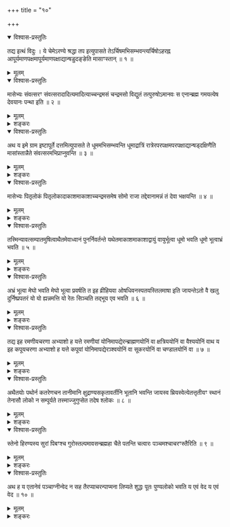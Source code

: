 +++
title = "१०"

+++

<details open><summary>विश्वास-प्रस्तुतिः</summary>

तद्य इत्थं विदुः । ये चेमेऽरण्ये श्रद्धा तप इत्युपासते
तेऽर्चिषमभिसम्भवन्त्यर्चिषोऽहरह्न
आपूर्यमाणपक्षमापूर्यमाणपक्षाद्यान्षडुदङ्ङेति मासाꣳस्तान् ॥ १ ॥
</details>

<details><summary>मूलम्</summary>

तद्य इत्थं विदुः । ये चेमेऽरण्ये श्रद्धा तप इत्युपासते
तेऽर्चिषमभिसम्भवन्त्यर्चिषोऽहरह्न
आपूर्यमाणपक्षमापूर्यमाणपक्षाद्यान्षडुदङ्ङेति मासाꣳस्तान् ॥ १ ॥
</details>

<details open><summary>विश्वास-प्रस्तुतिः</summary>

मासेभ्यः संवत्सरꣳ संवत्सरादादित्यमादित्याच्चन्द्रमसं चन्द्रमसो विद्युतं
तत्पुरुषोऽमानवः स एनान्ब्रह्म गमयत्येष देवयानः पन्था इति ॥ २ ॥
</details>

<details><summary>मूलम्</summary>

मासेभ्यः संवत्सरꣳ संवत्सरादादित्यमादित्याच्चन्द्रमसं चन्द्रमसो विद्युतं
तत्पुरुषोऽमानवः स एनान्ब्रह्म गमयत्येष देवयानः पन्था इति ॥ २ ॥
</details>

<details><summary>शङ्करः</summary>

‘वेत्थ यदितोऽधि प्रजाः प्रयन्ति’ (छा. उ. ५ । ३ । २) इत्ययं प्रश्नः
प्रत्युपस्थितोऽपाकर्तव्यतया । तत् तत्र लोकं प्रति
उत्थितानाम् अधिकृतानां गृहमेधिनां ये इत्थम् एवं
यथोक्तं पञ्चाग्निदर्शनम् — द्युलोकाद्यग्निभ्यो वयं क्रमेण जाता
अग्निस्वरूपाः पञ्चाग्न्यात्मानः — इत्येवं विदुः जानीयुः ।
कथमवगम्यते इत्थं विदुरिति गृहस्था एव उच्यन्ते नान्य इति ।
गृहस्थानां ये त्वनित्थंविदः केवलेष्टापूर्तदत्तपराः ते धूमादिना चन्द्रं
गच्छन्तीति वक्ष्यति । ये च अरण्योपलक्षिता वैखानसाः परिव्राजकाश्च श्रद्धा
तप इत्युपासते, तेषां च इत्थंविद्भिः सह अर्चिरादिना गमनं वक्ष्यति,
पारिशेष्यादग्निहोत्राहुतिसम्बन्धाच्च गृहस्था एव गृह्यन्ते
— इत्थं विदुरिति । ननु ब्रह्मचारिणोऽप्यगृहीता ग्रामश्रुत्या
अरण्यश्रुत्या च अनुपलक्षिता विद्यन्ते, कथं
पारिशेष्यसिद्धिः ? नैष दोषः । पुराणस्मृतिप्रामाण्यात्
ऊर्ध्वरेतसां नैष्ठिकब्रह्मचारिणाम् उत्तरेणार्यम्णः पन्थाः
प्रसिद्धः, अतः तेऽप्यरण्यवासिभिः सह गमिष्यन्ति ।
उपकुर्वाणकास्तु स्वाध्यायग्रहणार्था इति न
विशेषनिर्देशार्हाः । ननु
ऊर्ध्वरेतस्त्वं चेत् उत्तरमार्गप्रतिपत्तिकारणं
पुराणस्मृतिप्रामाण्यादिष्यते, इत्थंवित्त्वमनर्थकं प्राप्तम् । न,
गृहस्थान्प्रत्यर्थवत्त्वात् । ये गृहस्था अनित्थंविदः, तेषां स्वभावतो
दक्षिणो धूमादिः पन्थाः प्रसिद्धः, तेषां य इत्थं विदुः सगुणं वा
अन्यद्ब्रह्म विदुः, ‘अथ यदु चैवास्मिञ्शव्यं कुर्वन्ति यदि च
नार्चिषमेव’ (छा. उ. ४ । १५ । ५) इति लिङ्गात् उत्तरेण
ते गच्छन्ति । ननु ऊर्ध्वरेतसां गृहस्थानां च समाने आश्रमित्वे
ऊर्ध्वरेतसामेव उत्तरेण पथा गमनं न गृहस्थानामिति न
युक्तम् अग्निहोत्रादिवैदिककर्मबाहुल्ये च सति ; नैष दोषः,
अपूता हि ते — शत्रुमित्रसंयोगनिमित्तौ हि तेषां रागद्वेषौ, तथा
धर्माधर्मौ हिंसानुग्रहनिमित्तौ, हिंसानृतमायाब्रह्मचर्यादि
च बह्वशुद्धिकारणमपरिहार्यं तेषाम् , अतोऽपूताः । अपूतत्वात् न उत्तरेण
पथा गमनम् । हिंसानृतमायाब्रह्मचर्यादिपरिहाराच्च शुद्धात्मानो हि
इतरे, शत्रुमित्ररागद्वेषादिपरिहाराच्च विरजसः ; तेषां युक्त
उत्तरः पन्थाः । तथा च पौराणिकाः — ‘ये प्रजामीषिरेऽधीरास्ते
श्मशानानि भेजिरे । ये प्रजां नेषिरे धीरास्तेऽमृतत्वं हि भेजिरे’ ( ?
) इत्याहुः । इत्थंविदां गृहस्थानामरण्यवासिनां च समानमार्गत्वेऽमृतत्वफले
च सति, अरण्यवासिनां विद्यानर्थक्यं प्राप्तम् ; तथा च श्रुतिविरोधः — ‘न
तत्र दक्षिणा यन्ति नाविद्वांसस्तपस्विनः’ (शत. ब्रा. १० । ५ । ४ । १६)
इति, ‘स एनमविदितो न भुनक्ति’ (बृ. उ. १ । ४ । १५) इति च विरुद्धम् ।
न, आभूतसम्प्लवस्थानस्यामृतत्वेन विवक्षितत्वात् । तत्रैवोक्तं पौराणिकैः —
‘आभूतसम्प्लवं स्थानममृतत्वं हि भाष्यते’ (वि. पु. २ । ८ । ९७) इति । यच्च
आत्यन्तिकममृतत्वम् , तदपेक्षया ‘न तत्र दक्षिणा यन्ति’ ‘स एनमविदितो न
भुनक्ति’ इत्याद्याः श्रुतयः — इत्यतो न विरोधः । ‘न च पुनरावर्तन्ते’
(छा. उ. ८ । १५ । १) इति ‘इमं मानवमावर्तं नावर्तन्ते’ (छा. उ. ४ । १५ । ५)
इत्यादि श्रुतिविरोध इति चेत् , न ; ‘इमं मानवम्’ इति विशेषणात् ‘तेषामिह न
पुनरावृत्तिरस्ति’ (बृ. मा. ६ । १ । १८) इति च । यदि हि एकान्तेनैव
नावर्तेरन् , इमं मानवम् इह इति च विशेषणमनर्थकं स्यात् ।
इममिह इत्याकृतिमात्रमुच्यत इति चेत् , न ; अनावृत्तिशब्देनैव
नित्यानावृत्त्यर्थस्य प्रतीतत्वात् आकृतिकल्पना
अनर्थिका । अतः इममिह इति च विशेषणार्थवत्त्वाय अन्यत्र आवृत्तिः
कल्पनीया । न च सदेकमेवाद्वितीयमित्येवं प्रत्ययवतां मूर्धन्यनाड्या
अर्चिरादिमार्गेण गमनम् , ‘ब्रह्मैव सन्ब्रह्माप्येति’ (बृ. उ. ४ ।
४ । ६) ‘तस्मात्तत्सर्वमभवत्’ (बृ. उ. १ । ४ । ९) ‘न तस्य प्राणा
उत्क्रामन्ति । ’ (बृ. उ. ४ । ४ । ६)‘अत्रैव समवलीयन्ते’
(बृ. उ. ३ । २ । ११) इत्यादिश्रुतिशतेभ्यः । ननु
तस्माज्जीवादुच्चिक्रमिषोः
प्राणा नोत्क्रामन्ति सहैव गच्छन्तीत्ययमर्थः कल्प्यत इति चेत् ; न,
‘अत्रैव समवलीयन्ते’ इति विशेषणानर्थक्यात् , ‘सर्वे प्राणा
अनूत्क्रामन्ति’ (बृ. उ. ४ । ४ । २) इति च
प्राणैर्गमनस्य प्राप्तत्वात् ।
तस्मादुत्क्रामन्तीत्यनाशङ्कैवैषा ।
यदापि मोक्षस्य संसारगतिवैलक्षण्यात्प्राणानां जीवेन सह आगमनमाशङ्क्य
तस्मान्नोत्क्रामन्तीत्युच्यते, तदापि ‘अत्रैव समवलीयन्ते’ इति
विशेषणमनर्थकं स्यात् । न च प्राणैर्वियुक्तस्य गतिरुपपद्यते जीवत्वं वा,
सर्वगतत्वात्सदात्मनो निरवयवत्वात् प्राणसम्बन्धमात्रमेव हि
अग्निविस्फुलिङ्गवज्जीवत्वभेदकारणमित्यतः तद्वियोगे
जीवत्वं गतिर्वा न शक्या परिकल्पयितुम् , श्रुतयश्चेत्प्रमाणम् । न च
सतोऽणुरवयवः स्फुटितो जीवाख्यः सद्रूपं छिद्रीकुर्वन् गच्छतीति
शक्यं कल्पयितुम् । तस्मात् ‘तयोर्ध्वमायन्नमृतत्वमेति’ (छा. उ.
८ । ६ । ६) इति सगुणब्रह्मोपासकस्य प्राणैः सह नाड्या गमनम् ,
सापेक्षमेव च अमृतत्वम् , न साक्षान्मोक्ष इति गम्यते,
‘तदपराजिता पूस्तदैरं मदीयं सरः’ (छा. उ. ८ । ५ । ३)
इत्याद्युक्त्वा ‘तेषामेवैष ब्रह्मलोकः’ (छा.
उ. ८ । ५ । ४) इति विशेषणात् ॥

अतः पञ्चाग्निविदो गृहस्थाः, ये च इमे अरण्ये वानप्रस्थाः परिव्राजकाश्च सह
नैष्ठिकब्रह्मचारिभिः श्रद्धा तप इत्येवमाद्युपासते
श्रद्धधानास्तपस्विनश्चेत्यर्थः
; उपासनशब्दस्तात्पर्यार्थः ; इष्टापूर्ते दत्तमित्युपासत इति यद्वत् ।
श्रुत्यन्तरात् ये च सत्यं ब्रह्म हिरण्यगर्भाख्यमुपासते, ते सर्वे
अर्चिषम् अर्चिरभिमानिनीं देवताम् अभिसम्भवन्ति प्रतिपद्यन्ते । समानमन्यत्
चतुर्थगतिव्याख्यानेन । एष देवयानः पन्था व्याख्यातः सत्यलोकावसानः, न
अण्डाद्बहिः, ‘यदन्तरापितरं मातरं च’ (ऋ. १० । ८८ । १५) इति
मन्त्रवर्णात् ॥
</details>

<details open><summary>विश्वास-प्रस्तुतिः</summary>

अथ य इमे ग्राम इष्टापूर्ते दत्तमित्युपासते ते धूममभिसम्भवन्ति
धूमाद्रात्रिं
रात्रेरपरपक्षमपरपक्षाद्यान्षड्दक्षिणैति
मासांस्तान्नैते संवत्सरमभिप्राप्नुवन्ति ॥ ३ ॥
</details>

<details><summary>मूलम्</summary>

अथ य इमे ग्राम इष्टापूर्ते दत्तमित्युपासते ते धूममभिसम्भवन्ति
धूमाद्रात्रिं
रात्रेरपरपक्षमपरपक्षाद्यान्षड्दक्षिणैति
मासांस्तान्नैते संवत्सरमभिप्राप्नुवन्ति ॥ ३ ॥
</details>

<details><summary>शङ्करः</summary>

अथेत्यर्थान्तरप्रस्तावनार्थः, य इमे गृहस्थाः ग्रामे, ग्राम इति
गृहस्थानामसाधारणं विशेषणम् अरण्यवासिभ्यो
व्यावृत्त्यर्थम् — यथा
वानप्रस्थपरिव्राजकानामरण्यं
विशेषणं गृहस्थेभ्यो व्यावृत्त्यर्थम् , तद्वत् ; इष्टापूर्ते
इष्टमग्निहोत्रादि वैदिकं कर्म, पूर्तं
वापीकूपतडागारामादिकरणम् ; दत्तं बहिर्वेदि
यथाशक्त्यर्हेभ्यो द्रव्यसंविभागो दत्तम् ; इति
एवंविधं परिचरणपरित्राणादि उपासते, इति—शब्दस्य प्रकारदर्शनार्थत्वात् ।
ते दर्शनवर्जितत्वाद्धूमं धूमाभिमानिनीं देवताम् अभिसम्भवन्ति
प्रतिपद्यन्ते । तया अतिवाहिता धूमाद्रात्रिं
रात्रिदेवतां रात्रेरपरपक्षदेवताम् एवमेव
कृष्णपक्षाभिमानिनीम् अपरपक्षात्
यान्षण्मासान् दक्षिणा दक्षिणां दिशमेति सविता, तान्मासान्
दक्षिणायनषण्मासाभिमानिनीर्देवताः प्रतिपद्यन्त
इत्यर्थः । सङ्घचारिण्यो हि षण्मासदेवता इति मासानिति
बहुवचनप्रयोगः तासु । नैते कर्मिणः प्रकृताः संवत्सरं
संवत्सराभिमानिनीं देवतामभिप्राप्नुवन्ति । कुतः पुनः
संवत्सरप्राप्तिप्रसङ्गः, यतः प्रतिषिध्यते ? अस्ति हि
प्रसङ्गः — संवत्सरस्य हि एकस्यावयवभूते दक्षिणोत्तरायणे, तत्र
अर्चिरादिमार्गप्रवृत्तानामुदगयनमासेभ्योऽवयविनः संवत्सरस्य प्राप्तिरुक्ता
; अतः इहापि तदवयवभूतानां दक्षिणायनमासानां प्राप्तिं श्रुत्वा तदवयविनः
संवत्सरस्यापि पूर्ववत्प्राप्तिरापन्नेति । अतः तत्प्राप्तिः
प्रतिविध्यते — नैते संवत्सरमभिप्राप्नुवन्तीति ॥
</details>

<details open><summary>विश्वास-प्रस्तुतिः</summary>

मासेभ्यः पितृलोकं पितृलोकादाकाशमाकाशाच्चन्द्रमसमेष सोमो राजा
तद्देवानामन्नं तं देवा भक्षयन्ति ॥ ४ ॥
</details>

<details><summary>मूलम्</summary>

मासेभ्यः पितृलोकं पितृलोकादाकाशमाकाशाच्चन्द्रमसमेष सोमो राजा
तद्देवानामन्नं तं देवा भक्षयन्ति ॥ ४ ॥
</details>

<details><summary>शङ्करः</summary>

मासेभ्यः पितृलोकं पितृलोकादाकाशम् आकाशाच्चन्द्रमसम् । कोऽसौ, यस्तैः
प्राप्यते चन्द्रमाः ? य एष दृश्यतेऽन्तरिक्षे सोमो राजा
ब्राह्मणानाम् , तदन्नं देवानाम् , तं चन्द्रमसमन्नं देवा
इन्द्रादयो भक्षयन्ति । अतस्ते धूमादिना गत्वा चन्द्रभूताः कर्मिणो
देवैर्भक्ष्यन्ते । ननु अनर्थाय इष्टादिकरणम् , यद्यन्नभूता
देवैर्भक्ष्येरन् । नैष दोषः, अन्नमित्युपकरणमात्रस्य विवक्षितत्वात्
— न हि ते कबलोत्क्षेपेण देवैर्भक्ष्यन्ते कं तर्हि, उपकरणमात्रं देवानां
भवन्ति ते, स्त्रीपशुभृत्यादिवत् , दृष्टश्चान्नशब्द उपकरणेषु —
स्त्रियोऽन्नं पशवोऽन्नं विशोऽन्नं राज्ञामित्यादि । न च
तेषां स्त्र्यादीनां पुरुषोपभोग्यत्वेऽप्युपभोगो नास्ति ।
तस्मात्कर्मिणो देवानामुपभोग्या अपि सन्तः सुखिनो देवैः
क्रीडन्ति । शरीरं च तेषां सुखोपभोगयोग्यं चन्द्रमण्डले आप्यमारभ्यते ।
तदुक्तं पुरस्तात् — श्रद्धाशब्दा आपो द्युलोकाग्नौ हुताः सोमो राजा
सम्भवतीति । ता आपः कर्मसमवायिन्यः इतरैश्च भूतैरनुगता द्युलोकं
प्राप्य चन्द्रत्वमापन्नाः शरीराद्यारम्भिका इष्टाद्युपासकानां
भवन्ति । अन्त्यायां च शरीराहुतावग्नौ हुतायामग्निना दह्यमाने शरीरे
तदुत्था आपो धूमेन सह ऊर्ध्वं यजमानमावेष्ट्य चन्द्रमण्डलं प्राप्य
कुशमृत्तिकास्थानीया बाह्यशरीरारम्भिका भवन्ति । तदारब्धेन च शरीरेण
इष्टादिफलमुपभुञ्जाना आसते ॥
</details>

<details open><summary>विश्वास-प्रस्तुतिः</summary>

तस्मिन्यावत्सम्पातमुषित्वाथैतमेवाध्वानं पुनर्निवर्तन्ते
यथेतमाकाशमाकाशाद्वायुं वायुर्भूत्वा
धूमो भवति धूमो भूत्वाभ्रं भवति ॥ ५ ॥
</details>

<details><summary>मूलम्</summary>

तस्मिन्यावत्सम्पातमुषित्वाथैतमेवाध्वानं पुनर्निवर्तन्ते
यथेतमाकाशमाकाशाद्वायुं वायुर्भूत्वा
धूमो भवति धूमो भूत्वाभ्रं भवति ॥ ५ ॥
</details>

<details><summary>शङ्करः</summary>

यावत् तदुपभोगनिमित्तस्य कर्मणः क्षयः, सम्पतन्ति येनेति सम्पातः कर्मणः
क्षयः यावत्सम्पातं यावत्कर्मणः क्षय इत्यर्थः, तावत्
तस्मिंश्चन्द्रमण्डले उषित्वा अथ अनन्तरम्
एतमेव वक्ष्यमाणमध्वानं मार्गं पुनर्निवर्तन्ते । पुनर्निवर्तन्त इति
प्रयोगात्पूर्वमप्यसकृच्चन्द्रमण्डलं गता निवृत्ताश्च आसन्निति
गम्यते । तस्मादिह लोके इष्टादिकर्मोपचित्य चन्द्रं
गच्छन्ति ; तत्क्षये च आवर्तन्ते ; क्षणमात्रमपि तत्र
स्थातुं न लभ्यते, स्थितिनिमित्तकर्मक्षयात् — स्नेहक्षयादिव
प्रदीपस्य ॥

तत्र किं येन कर्मणा चन्द्रमण्डलमारूढास्तस्य सर्वस्यक्षये तस्मादवरोहणम् ,
किं वा सावशेष इति । किं ततः ? यदि सर्वस्यैव क्षयः कर्मणः,
चन्द्रमण्डलस्थस्यैव मोक्षः प्राप्नोति ;
तिष्ठतु तावत्तत्रैव, मोक्षः स्यात् , न वेति ; तत आगतस्य इह
शरीरोपभोगादि न सम्भवति । ‘ततः शेषेण’ (गौ. ध. २ । २ । २९)
इत्यादिस्मृतिविरोधश्च स्यात् । नन्विष्टापूर्तदत्तव्यतिरेकेणापि
मनुष्यलोके शरीरोपभोगनिमित्तानि कर्माण्यनेकानि
सम्भवन्ति, न च तेषां चन्द्रमण्डले उपभोगः, अतोऽक्षीणानि
तानि ; यन्निमित्तं चन्द्रमण्डलमारूढः, तान्येव क्षीणानीत्यविरोधः
; शेषशब्दश्च सर्वेषां कर्मत्वसामान्यादविरुद्धः ; अत एव च तत्रैव मोक्षः
स्यादिति दोषाभावः ; विरुद्धानेकयोन्युपभोगफलानां च कर्मणाम् एकैकस्य
जन्तोरारम्भकत्वसम्भवात् । न च एकस्मिञ्जन्मनि सर्वकर्मणां क्षय
उपपद्यते, ब्रह्महत्यादेश्च एकैकस्य कर्मण
अनेकजन्मारम्भकत्वस्मरणात् ,
स्थावरादिप्राप्तानां च अत्यन्तमूढानामुत्कर्षहेतोः
कर्मण आरम्भकत्वासम्भवात् । गर्भभूतानां च स्रंसमानानां
कर्मासम्भवे संसारानुपपत्तिः । तस्मात् न एकस्मिञ्जन्मनि
सर्वेषां कर्मणामुपभोगः ॥

यत्तु कैश्चिदुच्यते — सर्वकर्माश्रयोपमर्देन प्रायेण कर्मणां
जन्मारम्भकत्वम् । तत्र
कानिचित्कर्माण्यनारम्भकत्वेनैव
तिष्ठन्ति कानिचिज्जन्म आरभन्त इति नोपपद्यते, मरणस्य
सर्वकर्माभिव्यञ्जकत्वात् ,
स्वगोचराभिव्यञ्जकप्रदीपवदिति । तदसत् , सर्वस्य
सर्वात्मकत्वाभ्युपगमात् — न हि
सर्वस्य सर्वात्मकत्वे
देशकालनिमित्तावरुद्धत्वात्सर्वात्मनोपमर्दः
कस्यचित्क्वचिदभिव्यक्तिर्वा सर्वात्मनोपपद्यते, तथा कर्मणामपि साश्रयाणां
भवेत् — यथा च पूर्वानुभूतमनुष्यमयूरमर्कटादिजन्माभिसंस्कृताः
विरुद्धानेकवासनाः मर्कटत्वप्रापकेन कर्मणा
मर्कटजन्म आरभमाणेन नोपमृद्यन्ते — तथा
कर्मण्यप्यन्यजन्मप्राप्तिनिमित्तानि
नोपमृद्यन्त इति युक्तम् । यदि हि सर्वाः पूर्वजन्मानुभववासनाः
उपमृद्येरन् , मर्कटजन्मनिमित्तेन कर्मणा मर्कटजन्मन्यारब्धे
मर्कटस्य जातमात्रस्य मातुः शाखायाः शाखान्तरगमने
मातुरुदरसंलग्नत्वादिकौशलं न
प्राप्नोति, इह जन्मन्यनभ्यस्तत्वात् । न च अतीतानन्तरजन्मनि
मर्कटत्वमेव आसीत्तस्येति शक्यं वक्तुम् , ‘तं
विद्याकर्मणी समन्वारभेते पूर्वप्रज्ञा च’ (बृ. उ.
४ । ४ । २) इति श्रुतेः । तस्माद्वासनावन्नाशेषकर्मोपमर्द इति
शेषकर्मसम्भवः । यत एवम् ,
तस्माच्छेषेणोपभुक्तात्कर्मणः
संसार उपपद्यत इति न कश्चिद्विरोधः ॥

कोऽसावध्वा यं प्रति निवर्तन्त इति, उच्यते — यथेतं यथागतं निवर्तन्ते ।
ननु मासेभ्यः पितृलोकं पितृलोकादाकाशमाकाशाच्चन्द्रमसमिति गमनक्रम
उक्तः, न तथा निवृत्तिः ; किं तर्हि, आकाशाद्वायुमित्यादि ; कथं
यथेतमित्युच्यते । नैष दोषः,
आकाशप्राप्तेस्तुल्यत्वात्पृथिवीप्राप्तेश्च ।
न च अत्र यथेतमेवेति नियमः, अनेवंविधमपि निवर्तन्ते ; पुनर्निवर्तन्त इति
तु नियमः । अत उपलक्षणार्थमेतत् — यद्यथे तमिति । अतो भौतिकमाकाशं
तावत्प्रतिपद्यन्ते — यास्तेषां चन्द्रमण्डले शरीरारम्भिका आप
आसन् , तास्तेषां तत्रोपभोगनिमित्तानां कर्मणां क्षये विलीयन्ते —
घृतसंस्थानमिवाग्निसंयोगे, ता विलीना अन्तरिक्षस्था आकाशभूता इति
सूक्ष्माः भवन्ति । ता अन्तरिक्षाद्वायुर्भवन्ति, वायुप्रतिष्टा
वायुभूता इतश्चामुतश्च ऊह्यमानाः ताभिः सह क्षीणकर्मा वायुभूतो
भवति । वायुर्भूत्वा ताभिः सहैव धूमो भवति । धूमो भूत्वा अभ्रम्
अब्भरणमात्ररूपो भवति ॥
</details>

<details open><summary>विश्वास-प्रस्तुतिः</summary>

अभ्रं भूत्वा मेघो भवति मेघो भूत्वा प्रवर्षति त इह व्रीहियवा
ओषधिवनस्पतयस्तिलमाषा इति जायन्तेऽतो वै खलु
दुर्निष्प्रपतरं यो यो ह्यन्नमत्ति यो रेतः सिञ्चति तद्भूय एव भवति
॥ ६ ॥
</details>

<details><summary>मूलम्</summary>

अभ्रं भूत्वा मेघो भवति मेघो भूत्वा प्रवर्षति त इह व्रीहियवा
ओषधिवनस्पतयस्तिलमाषा इति जायन्तेऽतो वै खलु
दुर्निष्प्रपतरं यो यो ह्यन्नमत्ति यो रेतः सिञ्चति तद्भूय एव भवति
॥ ६ ॥
</details>

<details><summary>शङ्करः</summary>

अभ्रं भूत्वा ततः सेचनसमर्थो मेघो भवति ; मेघो भूत्वा उन्नतेषु प्रदेशेष्वथ
प्रवर्षति ; वर्षधारारूपेण शेषकर्मा पततीत्यर्थः । त इह व्रीहियवा
ओषधिवनस्पतयस्तिलमाषा इत्येवम्प्रकारा जायन्ते ;
क्षीणकर्मणामनेकत्वात् बहुवचननिर्देशः । मेघादिषु
पूर्वेष्वेकरूपत्वात् एकवचननिर्देशः ।
यस्माद्गिरितटदुर्गनदीसमुद्रारण्यमरुदेशादिसन्निवेशसहस्राणि
वर्षधाराभिः पतितानाम् , अतः तस्माद्धेतोः वै खलु दुर्निष्प्रपतरं
दुर्निष्क्रमणं दुर्निःसरणम् — यतो
गिरितटादुदकस्रोतसोह्यमाना नदीः
प्राप्नुवन्ति, ततः समुद्रम् , ततो मकरादिभिर्भक्ष्यन्ते ; तेऽप्यन्येन ;
तत्रैव च सह मकरेण समुद्रे विलीनाः समुद्राम्भोभिर्जलधरैराकृष्टाः
पुनर्वर्षधाराम्भिर्मरुदेशे शिलातटे वा अगम्ये पतितास्तिष्ठन्ति,
कदाचिद्व्यालमृगादिपीता भक्षिताश्चान्यैः तेऽप्यन्यैरित्येवम्प्रकाराः
परिवर्तेरन् ; कदाचिदभक्ष्येषु स्थावरेषु जातास्तत्रैव
शुष्येरन् ; भक्ष्येष्वपि स्थावरेषु जातानां
रेतःसिग्देहसम्बन्धो दुर्लभ एव,
बहुत्वात्स्थावराणाम् — इत्यतो
दुर्निष्क्रमणत्वम् । अथवा अतः
अस्माद्व्रीहियवादिभावात् दुर्निष्प्रपतरं
दुर्निर्गमतरम् । दुर्निष्प्रपरमिति तकार एको लुप्तो
द्रष्टव्यः ; व्रीहियवादिभावो दुर्निष्प्रपतः,
तस्मादपि दुर्निष्प्रपताद्रेतःसिग्देहसम्बन्धो
दुर्निष्प्रपततर इत्यर्थः ;
यस्मादूर्ध्वरेतोभिर्बालैः
पुंस्त्वरहितैः स्थविरैर्वा भक्षिता अन्तराले शीर्यन्ते,
अनेकत्वादन्नादानाम् । कदाचित्काकतालीयवृत्त्या
रेतःसिग्भिर्भक्ष्यन्ते यदा, तदा रेतःसिग्भावं गतानां कर्मणो
वृत्तिलाभः । कथम् ? यो यो हि अन्नमत्ति अनुशयिभिः
संश्लिष्टं रेतःसिक् , यश्च रेतः सिञ्चति ऋतुकाले योषिति,
तद्भूय एव तदाकृतिरेव भवति ; तदवयवाकृतिभूयस्त्वं भूय इत्युच्यते
रेतोरूपेण योषितो गर्भाशयेऽन्तः प्रविष्टोऽनुशयी, रेतसो
रेतःसिगाकृतिभावितत्वात् , ‘सर्वेभ्योऽङ्गेभ्यस्तेजः सम्भूतम्’ (ऐ.
उ. २ । १ । १) इति हि श्रुत्यन्तरात् । अतो रेतःसिगाकृतिरेव
भवतीत्यर्थः । तथा हि पुरुषात्पुरुषो जायते
गोर्गवाकृतिरेव न जात्यन्तराकृतिः, तस्माद्युक्तं तद्भूय एव
भवतीति ॥

ये त्वन्ये अनुशयिभ्यश्चन्द्रमण्डलमनारुह्य इहैव
पापकर्मभिर्घोरैर्व्रीहियवादिभावं
प्रतिपद्यन्ते, पुनर्मनुष्यादिभावम् , तेषां नानुशयिनामिव
दुर्निष्प्रपतरम् । कस्मात् ? कर्मणा हि
तैर्व्रीहियवादिदेह उपात्त इति तदुपभोगनिमित्तक्षये
व्रीह्यादिस्तम्बदेहविनाशे
यथाकर्मार्जितं देहान्तरं नवं नवं जलूकावत्सङ्क्रमन्ते सविज्ञाना
एव ‘सविज्ञानो भवति सविज्ञानमेवान्ववक्रामति’ (बृ. उ. ४ । ४ । २) इति
श्रुत्यन्तरात् । यद्यप्युपसंहृतकरणाः सन्तो देहान्तरं
गच्छन्ति, तथापि स्वप्नवत्
देहान्तरप्राप्तिनिमित्तकर्मोद्भावितवासनाज्ञानेन
सविज्ञाना एव देहान्तरं गच्छन्ति, श्रुतिप्रामाण्यात् । तथा अर्चिरादिना
धूमादिना च गमनं स्वप्नं इवोद्भूतविज्ञानेन,
लब्धवृत्तिकर्मनिमित्तत्वाद्गमनस्य ।
न तथा अनुशयिनां व्रीह्यादिभावेन जातानां सविज्ञानमेव
रेतःसिग्योषिद्देहसम्बन्ध
उपपद्यते, न हि व्रीह्यादिलवनकण्डनपेषणादौ च सविज्ञानानां
स्थितिरस्ति । ननु चन्द्रमण्डलादप्यवरोहतां देहान्तरगमनस्य
तुल्यत्वात् जलूकावत्सविज्ञानतैव युक्ता, तथा सति घोरो
नरकानुभव इष्टापूर्तादिकारिणां चन्द्रमण्डलादारभ्य
प्राप्तो यावद्ब्राह्मणादिजन्म ; तथा च सति, अनर्थायैव
इष्टापूर्ताद्युपासनं विहितं स्यात् ; श्रुतेश्च अप्रामाण्यं
प्राप्तम् , वैदिकानां कर्मणाम् अनर्थानुबन्धित्वात् । न,
वृक्षारोहणपतनवद्विशेषसम्भवात् — देहाद्देहान्तरं प्रतिपित्सोः
कर्मणो लब्धवृत्तित्वात् कर्मणोद्भावितेन विज्ञानेन सविज्ञानत्वं
युक्तम् — वृक्षाग्रमारोहत इव फलं जिघृक्षोः । तथा अर्चिरादिना
गच्छतां सविज्ञानत्वं भवेत् ; धूमादिना च चन्द्रमण्डलमारुरुक्षताम् । न तथा
चन्द्रमण्डलादवरुरुक्षतां वृक्षाग्रादिव पततां सचेतनत्वम् — यथा च
मुद्गराद्यभिहतानां
तदभिघातवेदनानिमित्तसम्मूर्छितप्रतिबद्धकरणानां
स्वदेहेनैव देशाद्देशान्तरं नीयमानानां विज्ञानशून्यता दृष्टा, तथा
चन्द्रमण्डलात् मानुषादिदेहान्तरं प्रति अवरुरुक्षतां
स्वर्गभोगनिमित्तकर्मक्षयात् मृदिताब्देहानां
प्रतिबद्धकरणानाम् । अतः ते
अपरित्यक्तदेहबीजभूताभिरद्भिः मूर्छिता इव आकाशादिक्रमेण
इमामवरुह्य कर्मनिमित्तजातिस्थावरदेहैः संश्लिष्यन्ते प्रतिबद्धकरणतया
अनुद्भूतविज्ञाना एव । तथा
लवनकण्डनपेषणसंस्कारभक्षणरसादिपरिणामरेतःसेककालेषु
मूर्छितवदेव, देहान्तरारम्भकस्य कर्मणोऽलब्धवृत्तित्वात् ।
देहबीजभूताप्सम्बन्धापरित्यागेनैव
सर्वास्ववस्थासु वर्तन्त इति जलूकावत् चेतनावत्त्वं न
विरुध्यते । अन्तराले त्वविज्ञानं मूर्छितवदेवेत्यदोषः । न च
वैदिकानां कर्मणां हिंसायुक्तत्वेनोभयहेतुत्वं शक्यमनुमातुम् ,
हिंसायाः शास्त्रचोदितत्वात् । ‘अहिंसन्सर्वभूतान्यन्यत्र
तीर्थेभ्यः’ (छा. उ. ८ । १५ । १) इति श्रुतेः
शास्त्रचोदिताया हिंसाया न
अधर्महेतुत्वमभ्युपगम्यते ।
अभ्युपगतेऽप्यधर्महेतुत्वे मन्त्रैर्विषादिवत् तदपनयोपपत्तेः न
दुःखकार्यारम्भणोपपत्तिः वैदिकानां कर्मणाम् —
मन्त्रेणेव विषभक्षणस्येति ॥
</details>

<details open><summary>विश्वास-प्रस्तुतिः</summary>

तद्य इह रमणीयचरणा अभ्याशो ह यत्ते रमणीयां योनिमापद्येरन्ब्राह्मणयोनिं वा
क्षत्रिययोनिं वा वैश्ययोनिं वाथ य इह कपूयचरणा अभ्याशो ह यत्ते कपूयां
योनिमापद्येरञ्श्वयोनिं वा सूकरयोनिं वा चण्डालयोनिं वा ॥ ७ ॥
</details>

<details><summary>मूलम्</summary>

तद्य इह रमणीयचरणा अभ्याशो ह यत्ते रमणीयां योनिमापद्येरन्ब्राह्मणयोनिं वा
क्षत्रिययोनिं वा वैश्ययोनिं वाथ य इह कपूयचरणा अभ्याशो ह यत्ते कपूयां
योनिमापद्येरञ्श्वयोनिं वा सूकरयोनिं वा चण्डालयोनिं वा ॥ ७ ॥
</details>

<details><summary>शङ्करः</summary>

तत् तत्र तेष्वनुशयिनां ये इह लोके रमणीयं शोभनं चरणं शीलं येषां ते
रमणीयचरणेनोपलक्षितः शोभनोऽनुशयः पुण्यं कर्म येषां ते —
रमणीयचरणाः उच्यन्ते ; क्रौर्यानृतमायावर्जितानां हि शक्य
उपलक्षयितुं शुभानुशयसद्भावः ; तेनानुशयेन पुण्येन
कर्मणा चन्द्रमण्डले भुक्तशेषेण अभ्याशो ह क्षिप्रमेव, यदिति
क्रियाविशेषणम् , ते रमणीयां क्रौर्यादिवर्जितां योनिमापद्येरन्
प्राप्नुयुः ब्राह्मणयोनिं वा क्षत्रिययोनिं वा वैश्ययोनिं
वा स्वकर्मानुरूपेण । अथ पुनर्येतद्विपरीताः कपूयचरणोपलक्षितकर्माणः
अशुभानुशया अभ्याशो ह यत्ते कपूयां यथाकर्म योनिमापद्येरन् कपूयामेव
धर्मसम्बन्धवर्जितां जुगुप्सितां योनिमापद्येरन् श्वयोनिं वा सूकरयोनिं
वा चण्डालयोनिं वा स्वकर्मानुरूपेणैव ॥
</details>

<details open><summary>विश्वास-प्रस्तुतिः</summary>

अथैतयोः पथोर्न कतरेणचन तानीमानि क्षुद्राण्यसकृतावर्तीनि भूतानि भवन्ति
जायस्व म्रियस्वेत्येतत्तृतीयꣳ स्थानं तेनासौ लोको न सम्पूर्यते
तस्माज्जुगुप्सेत तदेष श्लोकः ॥ ८ ॥
</details>

<details><summary>मूलम्</summary>

अथैतयोः पथोर्न कतरेणचन तानीमानि क्षुद्राण्यसकृतावर्तीनि भूतानि भवन्ति
जायस्व म्रियस्वेत्येतत्तृतीयꣳ स्थानं तेनासौ लोको न सम्पूर्यते
तस्माज्जुगुप्सेत तदेष श्लोकः ॥ ८ ॥
</details>

<details><summary>शङ्करः</summary>

ये तु रमणीयचरणा द्विजातयः, ते स्वकर्मस्थाश्चेदिष्टादिकारिणः, ते
धूमादिगत्या गच्छन्त्यागच्छन्ति च पुनः पुनः,
घटीयन्त्रवत् । विद्यां चेत्प्राप्नुयुः, तदा
अर्चिरादिना गच्छन्ति ; यदा तु न विद्यासेविनो नापि
इष्टादिकर्म सेवन्ते, तदा अथैतयोः पथोः
यथोक्तयोरर्चिर्धूमादिलक्षणयोः न
कतरेण अन्यतरेण चनापि यन्ति । तानीमानि भूतानि क्षुद्राणि
दंशमशककीटादीन्यसकृदावर्तीनि भवन्ति । अतः
उभयमार्गपरिभ्रष्टा हि असकृज्जायन्ते
म्रियन्ते च इत्यर्थः । तेषां जननमरणसन्ततेरनुकरणमिदमुच्यते । जायस्व
म्रियस्व इति ईश्वरनिमित्तचेष्टा उच्यते । जननमरणलक्षणेनैव
कालयापना भवति, न तु क्रियासु शोभनेषु भोगेषु वा
कालोऽस्तीत्यर्थः । एतत् क्षुद्रजन्तुलक्षणं तृतीयं
पूर्वोक्तौ पन्थानावपेक्ष्य स्थानं संसरताम् , येनैवं दक्षिणमार्गगा
अपि पुनरागच्छन्ति, अनधिकृतानां ज्ञानकर्मणोरगमनमेव दक्षिणेन पथेति,
तेनासौ लोको न सम्पूर्यते । पञ्चमस्तु प्रश्नः पञ्चाग्निविद्यया
व्याख्यातः । प्रथमो दक्षिणोत्तरमार्गाभ्यामपाकृतः । दक्षिणोत्तरयोः
पथोर्व्यावर्तनापि — मृतानामग्नौ प्रक्षेपः समानः, ततो
व्यावर्त्य अन्येऽर्चिरादिना यन्ति, अन्ये धूमादिना,
पुनरुत्तरदक्षिणायने षण्मासान्प्राप्नुवन्तः संयुज्य
पुनर्व्यावर्तन्ते, अन्ये संवत्सरमन्ये
मासेभ्यः पितृलोकम् —

इति व्याख्याता । पुनरावृत्तिरपि क्षीणानुशयानां
चन्द्रमण्डलादाकाशादिक्रमेण
उक्ता । अमुष्य लोकस्यापूरणं स्वशब्देनैवोक्तम् — तेनासौ लोको न सम्पूर्यत
इति । यस्मादेवं कष्टा संसारगतिः, तस्माज्जुगुप्सेत । यस्माच्च
जन्ममरणजनितवेदनानुभवकृतक्षणाः क्षुद्रजन्तवो ध्वान्ते
च घोरे दुस्तरे प्रवेशिताः — सागर इव अगाधेऽप्लवे निराशाश्चोत्तरणं प्रति,
तस्माच्चैवंविधां संसारगति जुगुप्सेत बीभत्सेत घृणी भवेत् — मा
भूदेवंविधे संसारमहोदधौ घोरे पात इति ।
तदेतस्मिन्नर्थे एषः श्लोकः
पञ्चाग्निविद्यास्तुतये ॥
</details>

<details open><summary>विश्वास-प्रस्तुतिः</summary>

स्तेनो हिरण्यस्य सुरां पिबꣳश्च गुरोस्तल्पमावसन्ब्रह्महा चैते पतन्ति
चत्वारः पञ्चमश्चाचरꣳस्तैरिति ॥ ९ ॥
</details>

<details><summary>मूलम्</summary>

स्तेनो हिरण्यस्य सुरां पिबꣳश्च गुरोस्तल्पमावसन्ब्रह्महा चैते पतन्ति
चत्वारः पञ्चमश्चाचरꣳस्तैरिति ॥ ९ ॥
</details>

<details><summary>शङ्करः</summary>

स्तेनो हिरण्यस्य ब्राह्मणसुवर्णस्य हर्ता, सुरां पिबन् , ब्राह्मणः सन् ,
गुरोश्च तल्पं दारानावसन् , ब्रह्महा ब्राह्मणस्य हन्ता चेत्येते पतन्ति
चत्वारः । पञ्चमश्च तैः सह आचरन्निति ॥
</details>

<details open><summary>विश्वास-प्रस्तुतिः</summary>

अथ ह य एतानेवं पञ्चाग्नीन्वेद न सह तैरप्याचरन्पाप्मना लिप्यते शुद्धः
पूतः पुण्यलोको भवति य एवं वेद य एवं वेद ॥ १० ॥
</details>

<details><summary>मूलम्</summary>

अथ ह य एतानेवं पञ्चाग्नीन्वेद न सह तैरप्याचरन्पाप्मना लिप्यते शुद्धः
पूतः पुण्यलोको भवति य एवं वेद य एवं वेद ॥ १० ॥
</details>

<details><summary>शङ्करः</summary>

अथ ह पुनः यो यथोक्तान्पञ्चाग्नीन्वेद, स तैरप्याचरन् महापातकिभिः सह न
पाप्मना लिप्यते, शुद्ध एव । तेन पञ्चाग्निदर्शनेन पावितः
यस्मात्पूतः, पुण्यो लोकः प्राजापत्यादिर्यस्य सोऽयं
पुण्यलोकः भवति ; य एवं वेद यथोक्तं समस्तं पञ्चभिः प्रश्नैः
पृष्टमर्थजातं वेद । द्विरुक्तिः
समस्तप्रश्ननिर्णयप्रदर्शनार्था
॥

इति दशमखण्डभाष्यम् ॥
</details>